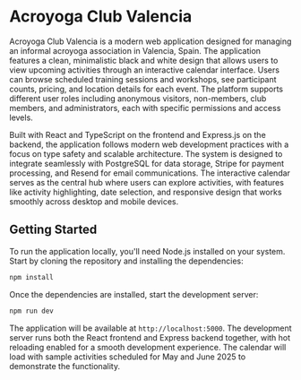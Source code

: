 # Acroyoga Club Valencia

Acroyoga Club Valencia is a modern web application designed for managing an informal acroyoga association in Valencia, Spain. The application features a clean, minimalistic black and white design that allows users to view upcoming activities through an interactive calendar interface. Users can browse scheduled training sessions and workshops, see participant counts, pricing, and location details for each event. The platform supports different user roles including anonymous visitors, non-members, club members, and administrators, each with specific permissions and access levels.

Built with React and TypeScript on the frontend and Express.js on the backend, the application follows modern web development practices with a focus on type safety and scalable architecture. The system is designed to integrate seamlessly with PostgreSQL for data storage, Stripe for payment processing, and Resend for email communications. The interactive calendar serves as the central hub where users can explore activities, with features like activity highlighting, date selection, and responsive design that works smoothly across desktop and mobile devices.

## Getting Started

To run the application locally, you'll need Node.js installed on your system. Start by cloning the repository and installing the dependencies:

```bash
npm install
```

Once the dependencies are installed, start the development server:

```bash
npm run dev
```

The application will be available at `http://localhost:5000`. The development server runs both the React frontend and Express backend together, with hot reloading enabled for a smooth development experience. The calendar will load with sample activities scheduled for May and June 2025 to demonstrate the functionality.